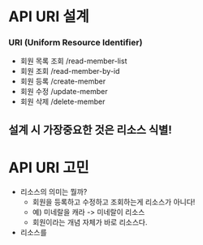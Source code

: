 
# API URI 설계 
### URI (Uniform Resource Identifier)

- 회원 목록 조회 /read-member-list
- 회원 조회 /read-member-by-id
- 회원 등록 /create-member
- 회원 수정 /update-member
- 회원 삭제 /delete-member

## **설계 시 가장중요한 것은 리소스 식별!** 
# API URI 고민 
- 리소스의 의미는 뭘까?
	- 회원을 등록하고 수정하고 조회하는게 리소스가 아니다! 
	- 예) 미네랄을 캐라 -> 미네랄이 리소스
	- 회원이라는 개념 자체가 바로 리소스다. 
- 리소스를 


